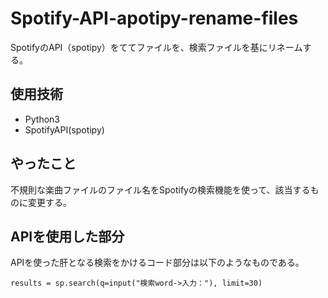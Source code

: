 # Spotify-API-apotipy-rename-files
SpotifyのAPI（spotipy）をててファイルを、検索ファイルを基にリネームする。

## 使用技術
* Python3
* SpotifyAPI(spotipy)

## やったこと
不規則な楽曲ファイルのファイル名をSpotifyの検索機能を使って、該当するものに変更する。

## APIを使用した部分
APIを使った肝となる検索をかけるコード部分は以下のようなものである。

```results = sp.search(q=input("検索word->入力："), limit=30)```
